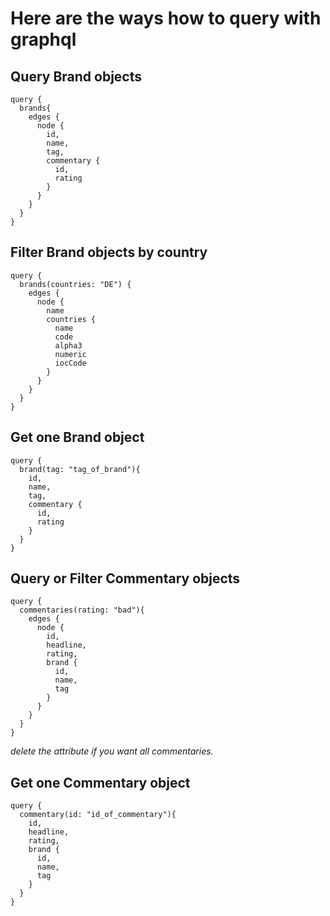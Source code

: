 # Here are the ways how to query with graphql


## Query Brand objects

```
query {
  brands{
    edges {
      node {
        id,
        name,
        tag,
        commentary {
          id,
          rating
        }
      }
    }
  }
}
```

## Filter Brand objects by country
```
query {
  brands(countries: "DE") {
    edges {
      node {
        name
        countries {
          name
          code
          alpha3
          numeric
          iocCode
        }
      }
    }
  }
}
```

## Get one Brand object

```
query {
  brand(tag: "tag_of_brand"){
    id,
    name,
    tag,
    commentary {
      id,
      rating
    }
  }
}
```


## Query or Filter Commentary objects

```
query {
  commentaries(rating: "bad"){
    edges {
      node {
        id,
        headline,
        rating,
        brand {
          id,
          name,
          tag
        }
      }
    }
  }
}
```
*delete the attribute if you want all commentaries.*


## Get one Commentary object

```
query {
  commentary(id: "id_of_commentary"){
    id,
    headline,
    rating,
    brand {
      id,
      name,
      tag
    }
  }
}
```
